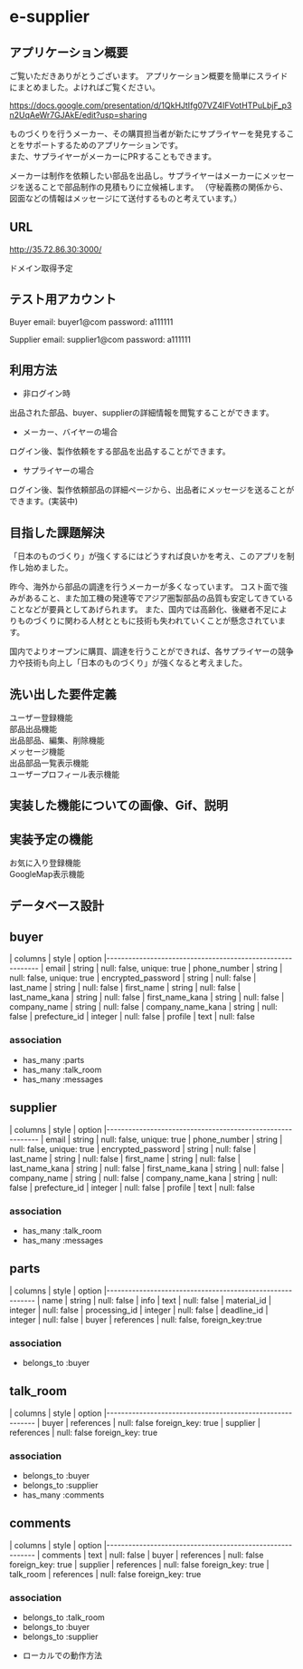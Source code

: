# e-supplier

## アプリケーション概要

ご覧いただきありがとうございます。
アプリケーション概要を簡単にスライドにまとめました。よければご覧ください。<br>

https://docs.google.com/presentation/d/1QkHJtIfg07VZ4IFVotHTPuLbjF_p3n2UqAeWr7GJAkE/edit?usp=sharing


ものづくりを行うメーカー、その購買担当者が新たにサプライヤーを発見することをサポートするためのアプリケーションです。<br>
また、サプライヤーがメーカーにPRすることもできます。

メーカーは制作を依頼したい部品を出品し。サプライヤーはメーカーにメッセージを送ることで部品制作の見積もりに立候補します。
（守秘義務の関係から、図面などの情報はメッセージにて送付するものと考えています。）


## URL
http://35.72.86.30:3000/

ドメイン取得予定


## テスト用アカウント

Buyer
email:      buyer1@com
password:   a111111

Supplier
email:      supplier1@com
password:   a111111

## 利用方法

- 非ログイン時

出品された部品、buyer、supplierの詳細情報を閲覧することができます。

- メーカー、バイヤーの場合

ログイン後、製作依頼をする部品を出品することができます。

- サプライヤーの場合

ログイン後、製作依頼部品の詳細ページから、出品者にメッセージを送ることができます。(実装中)

## 目指した課題解決

「日本のものづくり」が強くするにはどうすれば良いかを考え、このアプリを制作し始めました。

昨今、海外から部品の調達を行うメーカーが多くなっています。
コスト面で強みがあること、また加工機の発達等でアジア圏製部品の品質も安定してきていることなどが要員としてあげられます。
また、国内では高齢化、後継者不足によりものづくりに関わる人材とともに技術も失われていくことが懸念されています。

国内でよりオープンに購買、調達を行うことができれば、各サプライヤーの競争力や技術も向上し「日本のものづくり」が強くなると考えました。

## 洗い出した要件定義

ユーザー登録機能  
部品出品機能  
出品部品、編集、削除機能  
メッセージ機能  
出品部品一覧表示機能  
ユーザープロフィール表示機能  


## 実装した機能についての画像、Gif、説明

## 実装予定の機能

お気に入り登録機能  
GoogleMap表示機能

## データベース設計

## buyer

| columns            | style     | option
|-----------------------------------------------------------
| email              | string    | null: false, unique: true
| phone_number       | string    | null: false, unique: true
| encrypted_password | string    | null: false
| last_name          | string    | null: false
| first_name         | string    | null: false
| last_name_kana     | string    | null: false
| first_name_kana    | string    | null: false
| company_name       | string    | null: false
| company_name_kana  | string    | null: false
| prefecture_id      | integer   | null: false
| profile            | text      | null: false

### association
- has_many :parts
- has_many :talk_room
- has_many :messages

## supplier

| columns              | style     | option
|-----------------------------------------------------------
| email                | string    | null: false, unique: true
| phone_number         | string    | null: false, unique: true
| encrypted_password   | string    | null: false
| last_name            | string    | null: false
| first_name           | string    | null: false
| last_name_kana       | string    | null: false
| first_name_kana      | string    | null: false
| company_name         | string    | null: false
| company_name_kana    | string    | null: false
| prefecture_id        | integer   | null: false
| profile              | text      | null: false

### association
- has_many :talk_room
- has_many :messages

## parts

| columns              | style      | option
|----------------------------------------------------------
| name                 | string     | null: false
| info                 | text       | null: false
| material_id          | integer    | null: false
| processing_id           | integer    | null: false
| deadline_id          | integer    | null: false
| buyer             | references | null: false, foreign_key:true

### association
- belongs_to :buyer

## talk_room

| columns      | style      | option
|----------------------------------------------------------
| buyer        | references | null: false foreign_key: true
| supplier     | references | null: false foreign_key: true

### association
- belongs_to :buyer
- belongs_to :supplier
- has_many :comments

## comments

| columns      | style      | option
|----------------------------------------------------------
| comments     | text       | null: false
| buyer        | references | null: false foreign_key: true
| supplier     | references | null: false foreign_key: true
| talk_room    | references | null: false foreign_key: true

### association
- belongs_to :talk_room
- belongs_to :buyer
- belongs_to :supplier


* ローカルでの動作方法


